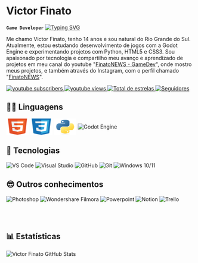 # Victor Finato

**`Game Developer`**
[![Typing SVG](https://readme-typing-svg.herokuapp.com/?color=869ec1&size=35&center=true&vCenter=true&width=1000&lines=Olá,+Meu+nome+é+Victor+Finato;Tenho+14+anos;+Natural+do+RS;Aprendendo+sobre+Game+Dev;+Bem-Vindo!+:%29)](https://git.io/typing-svg)

Me chamo Victor Finato, tenho 14 anos e sou natural do Rio Grande do Sul. Atualmente, estou estudando desenvolvimento de jogos com a Godot Engine e experimentando projetos com Python, HTML5 e CSS3. Sou apaixonado por tecnologia e compartilho meu avanço e aprendizado de projetos em meu canal do youtube "[FinatoNEWS - GameDev](https://www.youtube.com/@finatonews_gamedev)", onde mostro meus projetos, e também através do Instagram, com o perfil chamado "[FinatoNEWS](https://www.instagram.com/finatonews/)".

<p align="left">
    <a href="https://www.youtube.com/channel/UCNv9LM8lPD5S6VagpYuLsMQ?sub_confirmation=1">
        <img 
            alt="youtube subscribers" 
            title="Inscreva-se no meu canal" 
            src="https://custom-icon-badges.demolab.com/youtube/channel/subscribers/UCNv9LM8lPD5S6VagpYuLsMQ?color=%23E05D44&label=Inscreva-se&logo=video&logoColor=white&style=for-the-badge&labelColor=CE4630"
        />
    </a>
    <a href="https://www.youtube.com/channel/UCNv9LM8lPD5S6VagpYuLsMQ">
        <img 
            alt="youtube views" 
            title="Visualizações no YouTube" 
            src="https://custom-icon-badges.demolab.com/youtube/channel/views/UCNv9LM8lPD5S6VagpYuLsMQ?color=%23E1AD0E&logo=eye&logoColor=white&style=for-the-badge&labelColor=C79600"
        />
    </a> 
  <a href="https://github.com/VictorFinatoSoares?tab=repositories&sort=stargazers">
        <img 
            alt="Total de estrelas" 
            title="Total de estrelas GitHub" 
            src="https://custom-icon-badges.demolab.com/github/stars/VictorFinatoSoares?color=55960c&style=for-the-badge&labelColor=488207&logo=star&label=estrelas"
        />
    </a>
    <a href="https://github.com/VictorFinatoSoares?tab=followers">
        <img 
            alt="Seguidores" 
            title="Me siga no GitHub" 
            src="https://custom-icon-badges.demolab.com/github/followers/VictorFinatoSoares?color=236ad3&labelColor=1155ba&style=for-the-badge&logo=github&label=Seguidores&logoColor=white"
        />
    </a> 
</p>

## 👨‍💻 Linguagens
<div style="display: inline_block">
  <img align="center" alt="HTML" height="45" width="60" src="https://raw.githubusercontent.com/devicons/devicon/master/icons/html5/html5-original.svg">
  <img align="center" alt="CSS" height="45" width="60" src="https://raw.githubusercontent.com/devicons/devicon/master/icons/css3/css3-original.svg">
  <img align="center" alt="Python" height="45" width="60" src="https://raw.githubusercontent.com/devicons/devicon/master/icons/python/python-original.svg">
  <img align="center" alt="Godot Engine" height="45" width="60" src="https://cdn.jsdelivr.net/gh/devicons/devicon@latest/icons/godot/godot-original.svg">

## 🤖 Tecnologias

  <img align="center" alt="VS Code" height="45" width="60" src="https://cdn.jsdelivr.net/gh/devicons/devicon@latest/icons/vscode/vscode-original.svg">
  <img align="center" alt="Visual Studio" height="45" width="60" src="https://cdn.jsdelivr.net/gh/devicons/devicon@latest/icons/visualstudio/visualstudio-original.svg">
  <img align="center" alt="GitHub" height="45" width="45" src="https://play-lh.googleusercontent.com/PCpXdqvUWfCW1mXhH1Y_98yBpgsWxuTSTofy3NGMo9yBTATDyzVkqU580bfSln50bFU">
  <img align="center" alt="Git" height="45" width="60" src="https://cdn.jsdelivr.net/gh/devicons/devicon@latest/icons/git/git-original.svg">
  <img align="center" alt ="Windows 10/11" height = "45" width = "60" src="https://cdn.jsdelivr.net/gh/devicons/devicon@latest/icons/windows11/windows11-original.svg" />
          
## 😎 Outros conhecimentos
  <img align="center" alt ="Photoshop" height = "50" width = "60" src="https://cdn.jsdelivr.net/gh/devicons/devicon@latest/icons/photoshop/photoshop-original.svg" />
  <img align="center" alt ="Wondershare Filmora" height = "60" width = "60" src="https://is1-ssl.mzstatic.com/image/thumb/Purple211/v4/5a/e9/f4/5ae9f42d-3f23-4cfa-3e8f-4d941b47a78c/filmora.png/1200x630bb.png" />
  <img align="center" alt ="Powerpoint" height = "45" width = "45" src="https://upload.wikimedia.org/wikipedia/commons/thumb/0/0d/Microsoft_Office_PowerPoint_%282019%E2%80%93present%29.svg/1200px-Microsoft_Office_PowerPoint_%282019%E2%80%93present%29.svg.png" />

  <img align="center" alt ="Notion" height = "45" width = "60"  src="https://cdn.jsdelivr.net/gh/devicons/devicon@latest/icons/notion/notion-original.svg" />
  <img align="center" alt ="Trello" height = "45" width = "60" src="https://cdn.jsdelivr.net/gh/devicons/devicon@latest/icons/trello/trello-original.svg" />
                  
</div>

</p>

<br/>
<br/>

## 📊 Estatísticas 

![Victor Finato GitHub Stats](https://github-readme-stats-waf1.vercel.app/api?username=VictorFinatoSoares&show_icons=true&theme=tokyonight&include_all_commits=true&locale=pt-br)
